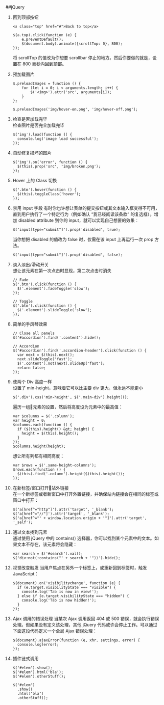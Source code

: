 ##jQuery
1. 回到顶部按钮

	```
	<a class="top" href="#">Back to top</a>
	
	$(a.top).click(function (e) {
		e.preventDefault();
		$(document.body).animate({scrollTop: 0}, 800);
	});
	```
	将 scrollTop 的值改为你想要 scrollbar 停止的地方。然后你要做的就是，设置在 800 毫秒内回到顶部。  

2. 预加载图片

	```
	$.preloadImages = function () {
		for (let i = 0; i < arguments.length; i++) {
			$('<img>').attr('src', arguments[i]);
		}
	};
	
	$.preloadImages('img/hover-on.png', 'img/hover-off.png');
	```  

3. 检查是否加载完毕  
	检查图片是否完全加载完毕
	
	
	```
	$('img').load(function () {
	  console.log('image load successful');
	});
	```
4. 自动修复损坏的图片

	```
	$('img').on('error', function () {
	  $(this).prop('src', 'img/broken.png');
	});
	```
5. Hover 上的 Class 切换

	```
	$('.btn').hover(function () {
	  $(this).toggleClass('hover');
	});
	```
6. 禁用 input 字段
	有时你也许想让表单的提交按钮或其文本输入框变得不可用，直到用户执行了一个特定行为（例如确认 “我已经阅读该条款” 的复选框）。增加 disabled attribute 到你的 input，就可以实现自己想要的效果：
	
	```
	$('input[type="submit"]').prop('disabled', true);
	```
	当你想把 disabled 的值改为 false 时，仅需在该 input 上再运行一次 prop 方法。
	
	```
	$('input[type="submit"]').prop('disabled', false);
	```
7. 淡入淡出/滑动开关  
	想让该元素在第一次点击时显现，第二次点击时消失
	
	```
	// Fade
	$('.btn').click(function () {
	  $('.element').fadeToggle('slow');
	});
	 
	// Toggle
	$('.btn').click(function () {
	  $('.element').slideToggle('slow');
	});
	```
8. 简单的手风琴效果

	```
	// Close all panels
	$('#accordion').find('.content').hide();
	 
	// Accordion
	$('#accordion').find('.accordion-header').click(function () {
	  var next = $(this).next();
	  next.slideToggle('fast');
	  $('.content').not(next).slideUp('fast');
	  return false;
	});
	```
9. 使两个 Div 高度一样  
	设置了 min-height，意味着它可以比主要 div 更大，但永远不能更小
	
	```
	$('.div').css('min-height', $('.main-div').height());
	```
	遍历一组元素的设置，然后将高度设为元素中的最高值：
	
	```
	var $columns = $('.column');
	var height = 0;
	$columns.each(function () {
	  if ($(this).height() &gt; height) {
	    height = $(this).height();
	  }
	});
	$columns.height(height);
	```
	
	想让所有列都有相同高度：
	
	```
	var $rows = $('.same-height-columns');
	$rows.each(function () {
	  $(this).find('.column').height($(this).height());
	});
	```
10. 在新标签/窗口打开站外链接  
	在一个新标签或者新窗口中打开外置链接，并确保站内链接会在相同的标签或窗口中打开：
	
	```
	$('a[href^="http"]').attr('target', '_blank');
	$('a[href^="//"]').attr('target', '_blank');
	$('a[href^="' + window.location.origin + '"]').attr('target', '_self');
	```
11. 通过文本找到元素  
	通过使用 jQuery 中的 contains() 选择器，你可以找到某个元素中的文本。如果文本不存在，该元素将会隐藏：
	
	```
	var search = $('#search').val();
	$('div:not(:contains("' + search + '"))').hide();
	```
12. 视觉改变触发
	当用户焦点在另外一个标签上，或重新回到标签时，触发 JavaScript：
	
	```
	$(document).on('visibilitychange', function (e) {
	  if (e.target.visibilityState === "visible") {
	    console.log('Tab is now in view!');
	  } else if (e.target.visibilityState === "hidden") {
	    console.log('Tab is now hidden!');
	  }
	});
	```
13. Ajax 调用的错误处理
	当某次 Ajax 调用返回 404 或 500 错误，就会执行错误处理。但如果没有定义该处理，其他 jQuery 代码或许会停止工作。可以通过下面这段代码定义一个全局 Ajax 错误处理：
	
	```
	$(document).ajaxError(function (e, xhr, settings, error) {
	  console.log(error);
	});
	```

14. 插件链式调用

	```
	$('#elem').show();
	$('#elem').html('bla');
	$('#elem').otherStuff();
	```
	
	```
	$('#elem')
	  .show()
	  .html('bla')
	  .otherStuff();
	```


